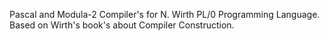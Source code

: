 Pascal and Modula-2 Compiler's for N. Wirth PL/0  Programming Language.
Based on Wirth's book's about Compiler Construction.
